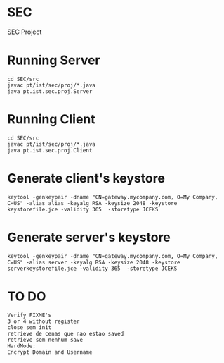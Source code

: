 # SEC
SEC Project


# Running Server
`cd SEC/src` <br>
`javac pt/ist/sec/proj/*.java` <br>
`java pt.ist.sec.proj.Server` <br>

# Running Client
`cd SEC/src` <br>
`javac pt/ist/sec/proj/*.java` <br>
`java pt.ist.sec.proj.Client` <br>

# Generate client's keystore
`keytool -genkeypair -dname "CN=gateway.mycompany.com, O=My Company, C=US" -alias alias -keyalg RSA -keysize 2048 -keystore keystorefile.jce -validity 365  -storetype JCEKS` <br>

# Generate server's keystore
`keytool -genkeypair -dname "CN=gateway.mycompany.com, O=My Company, C=US" -alias server -keyalg RSA -keysize 2048 -keystore serverkeystorefile.jce -validity 365  -storetype JCEKS` <br>

# TO DO
`Verify FIXME's`<br>
`3 or 4 without register`<br>
`close sem init`<br>
`retrieve de cenas que nao estao saved`<br>
`retrieve sem nenhum save`<br>
`HardMode:`<br>
  `Encrypt Domain and Username`<br>
